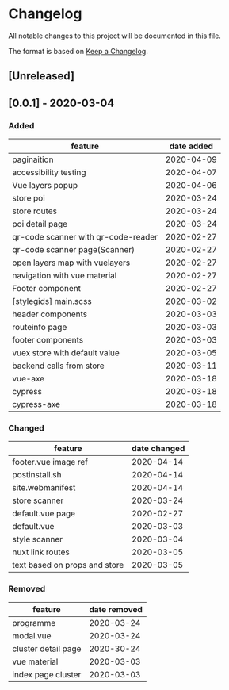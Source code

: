 # Changelog
All notable changes to this project will be documented in this file.

The format is based on [Keep a Changelog](https://keepachangelog.com/en/1.0.0/).

## [Unreleased]

## [0.0.1] - 2020-03-04
### Added
feature  | date added
------------- | -------------
paginaition | 2020-04-09
accessibility testing | 2020-04-07
Vue layers popup | 2020-04-06
store poi | 2020-03-24
store routes | 2020-03-24
poi detail page | 2020-03-24
qr-code scanner with qr-code-reader | 2020-02-27
qr-code scanner page(Scanner) | 2020-02-27
open layers map with vuelayers  | 2020-02-27
navigation with vue material  | 2020-02-27
Footer component  | 2020-02-27
[stylegids] main.scss | 2020-03-02
header components | 2020-03-03
routeinfo page | 2020-03-03
footer components | 2020-03-03
vuex store with default value | 2020-03-05
backend calls from store | 2020-03-11
vue-axe | 2020-03-18
cypress | 2020-03-18
cypress-axe | 2020-03-18


### Changed
feature  | date changed
------------- | -------------
footer.vue image ref | 2020-04-14
postinstall.sh | 2020-04-14
site.webmanifest | 2020-04-14
store scanner | 2020-03-24
default.vue page | 2020-02-27
default.vue | 2020-03-03
style scanner  | 2020-03-04
nuxt link routes | 2020-03-05
text based on props and store | 2020-03-05

 ### Removed
 feature  | date removed
------------- | -------------
 programme | 2020-03-24
 modal.vue | 2020-03-24
 cluster detail page | 2020-30-24
 vue material | 2020-03-03
 index page cluster | 2020-03-03

 
 
